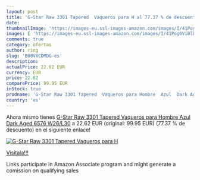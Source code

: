 ```yaml
---
layout: post
title: 'G-Star Raw 3301 Tapered  Vaqueros para H al 77.37 % de descuento'
date: 
thumbnailImage: 'https://images-eu.ssl-images-amazon.com/images/I/41Pog6ViBlL._SL200_.jpg'
images: [ 'https://images-eu.ssl-images-amazon.com/images/I/41Pog6ViBlL._SL200_.jpg' ]
comments: true
category: ofertas
author: ring
slug: 'B00VXCDMDG-es'
description:
actualPrice: 22.62 EUR
currency: EUR
price: 22.62
comparePrice: 99.95 EUR
inStock: true
prodname: 'G-Star Raw 3301 Tapered  Vaqueros para Hombre  Azul  Dark Aged 6576   W26/L30'
country: 'es'
---
```


Ahora mismo tienes [G-Star Raw 3301 Tapered  Vaqueros para Hombre  Azul  Dark Aged 6576   W26/L30](https://www.amazon.es/dp/B00VXCDMDG/?tag=tolees-21) a 22.62 EUR (original: 99.95 EUR) (77.37 %  de descuento) en el siguiente enlace!

[![G-Star Raw 3301 Tapered  Vaqueros para H](https://images-eu.ssl-images-amazon.com/images/I/41Pog6ViBlL._SL200_.jpg)](https://www.amazon.es/dp/B00VXCDMDG/?tag=tolees-21)

[Visítala!!!](https://www.amazon.es/dp/B00VXCDMDG/?tag=tolees-21)

Links participate in Amazon Associate program and might generate a comission on qualifying sales
